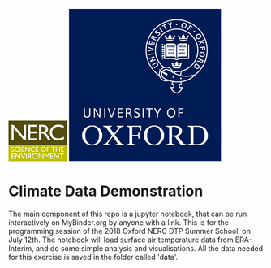 ![](nerc_logo.png ) 
![](ox_logo.png )

# Climate Data Demonstration

The main component of this repo is a jupyter notebook, that can be run interactively on MyBinder.org by anyone with a link. This is for the programming session of the 2018 Oxford NERC DTP Summer School, on July 12th. The notebook will load surface air temperature data from ERA-Interim, and do some simple analysis and visualisations. All the data needed for this exercise is saved in the folder called 'data'. 
